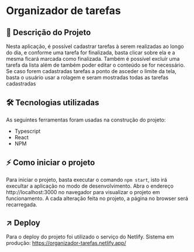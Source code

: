 # Organizador de tarefas



##  :page_facing_up: Descrição do Projeto
  <p align="left">Nesta aplicação, é possível cadastrar tarefas à 
  serem realizadas ao longo do dia, e conforme uma tarefa for finalizada,
  basta clicar sobre ela e a mesma ficará marcada como finalizada.
  Também é possível excluír uma tarefa da lista além de também poder
  editar o conteúdo se for necessário. Se caso forem cadastradas tarefas
  a ponto de asceder o limite da tela, basta o usuário usar a rolagem 
  e seram mostradas todas as tarefas cadastradas</p>


## 🛠 Tecnologias utilizadas 
As seguintes ferramentas foram usadas na construção do projeto:
- Typescript
- React
- NPM


## :zap: Como iniciar o projeto
Para iniciar o projeto, basta executar o comando `npm start`, isto irá execultar
a aplicação no modo  de desenvolvimento. Abra o endereço http://localhost:3000 no
navegador para visualizar o projeto em funcionamento. A cada alteração feita no 
projeto, a página no browser será recarregada. 



##  :arrow_upper_right: Deploy
Para o deploy do projeto foi utilizado o serviço do Netlify.
Sistema em produção: https://organizador-tarefas.netlify.app/
